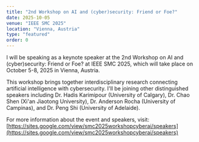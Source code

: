 ```yaml
---
title: "2nd Workshop on AI and (cyber)security: Friend or Foe?"
date: 2025-10-05
venue: "IEEE SMC 2025"
location: "Vienna, Austria"
type: "featured"
order: 0
---
```


I will be speaking as a keynote speaker at the 2nd Workshop on AI and (cyber)security: Friend or Foe? at IEEE SMC 2025, which will take place on October 5-8, 2025 in Vienna, Austria.

This workshop brings together interdisciplinary research connecting artificial intelligence with cybersecurity. I'll be joining other distinguished speakers including Dr. Hadis Karimipour (University of Calgary), Dr. Chao Shen (Xi'an Jiaotong University), Dr. Anderson Rocha (University of Campinas), and Dr. Peng Shi (University of Adelaide).

For more information about the event and speakers, visit: [https://sites.google.com/view/smc2025workshopcyberai/speakers](https://sites.google.com/view/smc2025workshopcyberai/speakers)